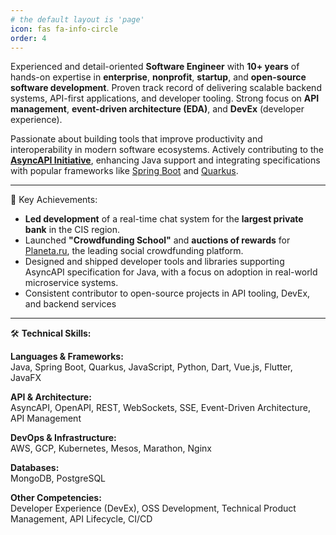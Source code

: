 ```yaml
---
# the default layout is 'page'
icon: fas fa-info-circle
order: 4
---
```


Experienced and detail-oriented **Software Engineer** with **10+ years** of hands-on expertise in **enterprise**, **nonprofit**, **startup**, 
and **open-source software development**. Proven track record of delivering scalable backend systems, API-first applications, 
and developer tooling. Strong focus on **API management**, **event-driven architecture (EDA)**, and **DevEx** (developer experience).

Passionate about building tools that improve productivity and interoperability in modern software ecosystems. Actively contributing to 
the **[AsyncAPI Initiative](https://www.asyncapi.com)**, enhancing Java support and integrating specifications with popular frameworks like [Spring Boot](https://spring.io/projects/spring-boot) and [Quarkus](https://quarkus.io/).

---

🚀 Key Achievements:
- **Led development** of a real-time chat system for the **largest private bank** in the CIS region.
- Launched **"Crowdfunding School"** and **auctions of rewards** for [Planeta.ru](https://planeta.ru), the leading social crowdfunding platform.
- Designed and shipped developer tools and libraries supporting AsyncAPI specification for Java, with a focus on adoption in real-world microservice systems.
- Consistent contributor to open-source projects in API tooling, DevEx, and backend services

---

🛠️ **Technical Skills:**

**Languages & Frameworks:** </br>
Java, Spring Boot, Quarkus, JavaScript, Python, Dart, Vue.js, Flutter, JavaFX

**API & Architecture:** </br>
AsyncAPI, OpenAPI, REST, WebSockets, SSE, Event-Driven Architecture, API Management

**DevOps & Infrastructure:** </br>
AWS, GCP, Kubernetes, Mesos, Marathon, Nginx

**Databases:** </br>
MongoDB, PostgreSQL

**Other Competencies:** </br>
Developer Experience (DevEx), OSS Development, Technical Product Management, API Lifecycle, CI/CD
